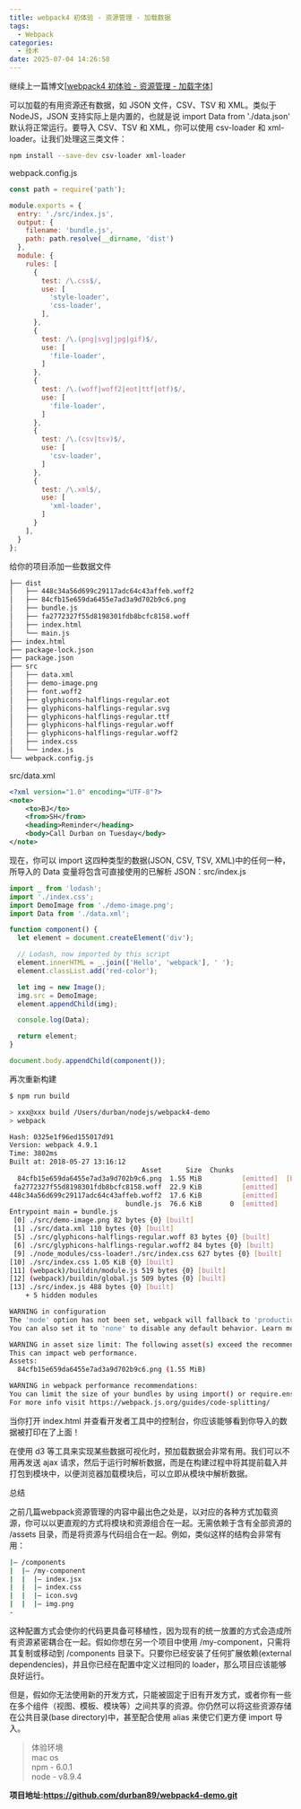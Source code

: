 ```yaml
---
title: webpack4 初体验 - 资源管理 - 加载数据
tags:
  - Webpack
categories:
  - 技术
date: 2025-07-04 14:26:58
---
```


继续上一篇博文[[webpack4 初体验 - 资源管理 - 加载字体](https://www.gowhich.com/blog/819)]

可以加载的有用资源还有数据，如 JSON 文件，CSV、TSV 和 XML。类似于 NodeJS，JSON 支持实际上是内置的，也就是说 import Data from './data.json' 默认将正常运行。要导入 CSV、TSV 和 XML，你可以使用 csv-loader 和 xml-loader。让我们处理这三类文件：

```bash
npm install --save-dev csv-loader xml-loader
```

webpack.config.js

```js
const path = require('path');

module.exports = {
  entry: './src/index.js',
  output: {
    filename: 'bundle.js',
    path: path.resolve(__dirname, 'dist')
  },
  module: {
    rules: [
      {
        test: /\.css$/,
        use: [
          'style-loader',
          'css-loader',
        ],
      },
      {
        test: /\.(png|svg|jpg|gif)$/,
        use: [
          'file-loader',
        ]
      },
      {
        test: /\.(woff|woff2|eot|ttf|otf)$/,
        use: [
          'file-loader',
        ]
      },
      {
        test: /\.(csv|tsv)$/,
        use: [
          'csv-loader',
        ]
      },
      {
        test: /\.xml$/,
        use: [
          'xml-loader',
        ]
      }
    ],
  }
};
```

给你的项目添加一些数据文件

```bash
├── dist
│   ├── 448c34a56d699c29117adc64c43affeb.woff2
│   ├── 84cfb15e659da6455e7ad3a9d702b9c6.png
│   ├── bundle.js
│   ├── fa2772327f55d8198301fdb8bcfc8158.woff
│   ├── index.html
│   └── main.js
├── index.html
├── package-lock.json
├── package.json
├── src
│   ├── data.xml
│   ├── demo-image.png
│   ├── font.woff2
│   ├── glyphicons-halflings-regular.eot
│   ├── glyphicons-halflings-regular.svg
│   ├── glyphicons-halflings-regular.ttf
│   ├── glyphicons-halflings-regular.woff
│   ├── glyphicons-halflings-regular.woff2
│   ├── index.css
│   └── index.js
└── webpack.config.js
```

src/data.xml

```xml
<?xml version="1.0" encoding="UTF-8"?>
<note>
    <to>BJ</to>
    <from>SH</from>
    <heading>Reminder</heading>
    <body>Call Durban on Tuesday</body>
</note>
```

现在，你可以 import 这四种类型的数据(JSON, CSV, TSV, XML)中的任何一种，所导入的 Data 变量将包含可直接使用的已解析 JSON：src/index.js

```js
import _ from 'lodash';
import './index.css';
import DemoImage from './demo-image.png';
import Data from './data.xml';

function component() {
  let element = document.createElement('div');

  // Lodash, now imported by this script
  element.innerHTML = _.join(['Hello', 'webpack'], ' ');
  element.classList.add('red-color');

  let img = new Image();
  img.src = DemoImage;
  element.appendChild(img);

  console.log(Data);

  return element;
}

document.body.appendChild(component());
```

再次重新构建

```bash
$ npm run build

> xxx@xxx build /Users/durban/nodejs/webpack4-demo
> webpack

Hash: 0325e1f96ed155017d91
Version: webpack 4.9.1
Time: 3802ms
Built at: 2018-05-27 13:16:12
                                 Asset      Size  Chunks                    Chunk Names
  84cfb15e659da6455e7ad3a9d702b9c6.png  1.55 MiB          [emitted]  [big]
 fa2772327f55d8198301fdb8bcfc8158.woff  22.9 KiB          [emitted]
448c34a56d699c29117adc64c43affeb.woff2  17.6 KiB          [emitted]
                             bundle.js  76.6 KiB       0  [emitted]         main
Entrypoint main = bundle.js
 [0] ./src/demo-image.png 82 bytes {0} [built]
 [1] ./src/data.xml 110 bytes {0} [built]
 [5] ./src/glyphicons-halflings-regular.woff 83 bytes {0} [built]
 [6] ./src/glyphicons-halflings-regular.woff2 84 bytes {0} [built]
 [9] ./node_modules/css-loader!./src/index.css 627 bytes {0} [built]
[10] ./src/index.css 1.05 KiB {0} [built]
[11] (webpack)/buildin/module.js 519 bytes {0} [built]
[12] (webpack)/buildin/global.js 509 bytes {0} [built]
[13] ./src/index.js 488 bytes {0} [built]
    + 5 hidden modules

WARNING in configuration
The 'mode' option has not been set, webpack will fallback to 'production' for this value. Set 'mode' option to 'development' or 'production' to enable defaults for each environment.
You can also set it to 'none' to disable any default behavior. Learn more: https://webpack.js.org/concepts/mode/

WARNING in asset size limit: The following asset(s) exceed the recommended size limit (244 KiB).
This can impact web performance.
Assets:
  84cfb15e659da6455e7ad3a9d702b9c6.png (1.55 MiB)

WARNING in webpack performance recommendations:
You can limit the size of your bundles by using import() or require.ensure to lazy load some parts of your application.
For more info visit https://webpack.js.org/guides/code-splitting/
```

当你打开 index.html 并查看开发者工具中的控制台，你应该能够看到你导入的数据被打印在了上面！

在使用 d3 等工具来实现某些数据可视化时，预加载数据会非常有用。我们可以不用再发送 ajax 请求，然后于运行时解析数据，而是在构建过程中将其提前载入并打包到模块中，以便浏览器加载模块后，可以立即从模块中解析数据。

总结

之前几篇webpack资源管理的内容中最出色之处是，以对应的各种方式加载资源，你可以以更直观的方式将模块和资源组合在一起。无需依赖于含有全部资源的 /assets 目录，而是将资源与代码组合在一起。例如，类似这样的结构会非常有用：

```bash
|– /components
|  |– /my-component
|  |  |– index.jsx
|  |  |– index.css
|  |  |– icon.svg
|  |  |– img.png
-
```

这种配置方式会使你的代码更具备可移植性，因为现有的统一放置的方式会造成所有资源紧密耦合在一起。假如你想在另一个项目中使用 /my-component，只需将其复制或移动到 /components 目录下。只要你已经安装了任何扩展依赖(external dependencies)，并且你已经在配置中定义过相同的 loader，那么项目应该能够良好运行。

但是，假如你无法使用新的开发方式，只能被固定于旧有开发方式，或者你有一些在多个组件（视图、模板、模块等）之间共享的资源。你仍然可以将这些资源存储在公共目录(base directory)中，甚至配合使用 alias 来使它们更方便 import 导入。

> 体验环境  
> mac os  
> npm - 6.0.1  
> node - v8.9.4

**项目地址:<https://github.com/durban89/webpack4-demo.git>**
